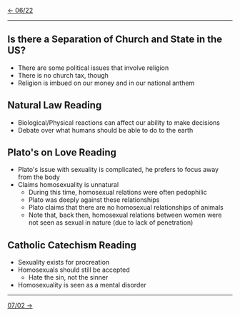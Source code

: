 [\<- 06/22](06-22.md)

---

## Is there a Separation of Church and State in the US?

- There are some political issues that involve religion
- There is no church tax, though
- Religion is imbued on our money and in our national anthem

## Natural Law Reading

- Biological/Physical reactions can affect our ability to make decisions
- Debate over what humans should be able to do to the earth

## Plato's on Love Reading

- Plato's issue with sexuality is complicated, he prefers to focus away from the body
- Claims homosexuality is unnatural
	- During this time, homosexual relations were often pedophilic
	- Plato was deeply against these relationships
	- Plato claims that there are no homosexual relationships of animals
	- Note that, back then, homosexual relations between women were not seen as sexual in nature (due to lack of penetration)

## Catholic Catechism Reading

- Sexuality exists for procreation
- Homosexuals should still be accepted
	- Hate the sin, not the sinner
- Homosexuality is seen as a mental disorder

---

[07/02 ->](07-02.md)
